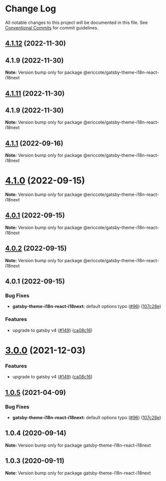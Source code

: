 # Change Log

All notable changes to this project will be documented in this file.
See [Conventional Commits](https://conventionalcommits.org) for commit guidelines.

## [4.1.12](https://github.com/ericcote/themes/compare/@ericcote/gatsby-theme-i18n-react-i18next@4.1.1...@ericcote/gatsby-theme-i18n-react-i18next@4.1.12) (2022-11-30)

## 4.1.9 (2022-11-30)

**Note:** Version bump only for package @ericcote/gatsby-theme-i18n-react-i18next

## [4.1.11](https://github.com/ericcote/themes/compare/@ericcote/gatsby-theme-i18n-react-i18next@4.1.1...@ericcote/gatsby-theme-i18n-react-i18next@4.1.11) (2022-11-30)

## 4.1.9 (2022-11-30)

**Note:** Version bump only for package @ericcote/gatsby-theme-i18n-react-i18next

## [4.1.1](https://github.com/ericcote/themes/compare/@ericcote/gatsby-theme-i18n-react-i18next@4.1.0...@ericcote/gatsby-theme-i18n-react-i18next@4.1.1) (2022-09-16)

**Note:** Version bump only for package @ericcote/gatsby-theme-i18n-react-i18next

# [4.1.0](https://github.com/gatsbyjs/themes/compare/@ericcote/gatsby-theme-i18n-react-i18next@4.0.2...@ericcote/gatsby-theme-i18n-react-i18next@4.1.0) (2022-09-15)

**Note:** Version bump only for package @ericcote/gatsby-theme-i18n-react-i18next

## [4.0.1](https://github.com/gatsbyjs/themes/compare/@ericcote/gatsby-theme-i18n-react-i18next@4.0.2...@ericcote/gatsby-theme-i18n-react-i18next@4.0.1) (2022-09-15)

**Note:** Version bump only for package @ericcote/gatsby-theme-i18n-react-i18next

## [4.0.2](https://github.com/gatsbyjs/themes/compare/@ericcote/gatsby-theme-i18n-react-i18next@4.0.1...@ericcote/gatsby-theme-i18n-react-i18next@4.0.2) (2022-09-15)

**Note:** Version bump only for package @ericcote/gatsby-theme-i18n-react-i18next

## 4.0.1 (2022-09-15)

### Bug Fixes

- **gatsby-theme-i18n-react-i18next:** default options typo ([#96](https://github.com/gatsbyjs/themes/issues/96)) ([107c28e](https://github.com/gatsbyjs/themes/commit/107c28e99ac1ed51d7b3b20a85f69de5803d4d3c))

### Features

- upgrade to gatsby v4 ([#149](https://github.com/gatsbyjs/themes/issues/149)) ([ca08c16](https://github.com/gatsbyjs/themes/commit/ca08c168431b48ebc16fcdded16f4e02c852e41b))

# [3.0.0](https://github.com/gatsbyjs/themes/compare/gatsby-theme-i18n-react-i18next@1.0.5...gatsby-theme-i18n-react-i18next@3.0.0) (2021-12-03)

### Features

- upgrade to gatsby v4 ([#149](https://github.com/gatsbyjs/themes/issues/149)) ([ca08c16](https://github.com/gatsbyjs/themes/commit/ca08c168431b48ebc16fcdded16f4e02c852e41b))

## [1.0.5](https://github.com/gatsbyjs/themes/compare/gatsby-theme-i18n-react-i18next@1.0.4...gatsby-theme-i18n-react-i18next@1.0.5) (2021-04-09)

### Bug Fixes

- **gatsby-theme-i18n-react-i18next:** default options typo ([#96](https://github.com/gatsbyjs/themes/issues/96)) ([107c28e](https://github.com/gatsbyjs/themes/commit/107c28e99ac1ed51d7b3b20a85f69de5803d4d3c))

## 1.0.4 (2020-09-14)

**Note:** Version bump only for package gatsby-theme-i18n-react-i18next

## 1.0.3 (2020-09-11)

**Note:** Version bump only for package gatsby-theme-i18n-react-i18next
